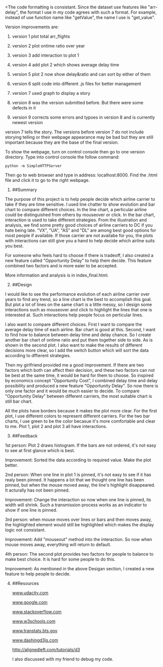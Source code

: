 <The code formatting is consistant. Since the dataset use features like "arr-delay", the format I use in my code agrees with such a format. For example, instead of use function name like "getValue", the name I use is "get_value".

Version improvements are:

1. version 1 plot total arr_flights

2. version 2 plot ontime ratio over year

3. version 3 add interaction to plot 1

4. version 4 add plot 2 which shows average delay time

5. version 5 plot 2 now show delay&ratio and can sort by either of them

6. version 6 split code into different .js files for better management

7. version 7 used graph to display a story

8. version 8 was the version submitted before. But there were some defects in it

9. version 9 corrects some errors and typoes in version 8 and is currently newest version

version 7 tells the story. The versions before version 7 do not include storying telling or their webpage appearance may be bad but they are still important because they are the base of the final version. 

To show the webpage, turn on control console then go to one version directory. Type into control console the follow command: 

    python -m SimpleHTTPServer

Then go to web browser and type in address: localhost:8000. Find the .html file and click it to go to the right webpage. 

1. ##Summary

The purpose of this project is to help people decide which airline carrier to take if they are time sensitive. I used line chatter to show evolution and bar chart to compare different choices. In the line chart, a perticular airline could be distinguished from others by mouseover or click. In the bar chart, interaction is used to take different strategies. From the illustration and analysis, we find some pretty good choices of airline carriers to DC if you hate being late. "VX", "UA", "AS" and "DL" are among best good options for most people if available. If those carrier are not availabe for you, the plots with interactions can still give you a hand to help decide which airline suits you best. 

For someone who feels hard to choose if there is tradeoff, I also created a new feature called "Opportunity Delay" to help them decide. This feature combined two factors and is more eaier to be accepted.

More information and analysis is in index_final.html.

2. ##Design

I would like to see the performance evolution of each airline carrier over years to find any trend, so a line chart is the best to accomplish this goal. But plot a lot of lines on the same chart is a little messy, so I design some interactions such as mouseover and click to highlight the lines that one is interested at. Such interactions help people focus on perticular lines. 

I also want to compare different choices. First I want to compare the average delay time of each airline. Bar chart is good at this. Second, I want to find how to balance between delay time and delay chance. So I create another bar chart of ontime ratio and put them together side to side. As is shown in the second plot. I also want to make the results of different decisions more clear, so I add the switch button which will sort the data according to dffierent strategies.

Then my girlfriend provided me a good improvement. If there are two factors which both can affect their decision, and these two factors can not be best at the same time, it would be hard for them to choose. So inspired by economics concept "Opportunity Cost", I combined delay time and delay possibility and produced a new feature "Opportunity Delay". So now there is only one factor and it would be much easier to decide. To compare "Opportunity Delay" between different carriers, the most suitable chart is still bar chart. 

All the plots have borders because it makes the plot more clear. For the first plot, I use different colors to represent different carriers. For the two bar charts, I use green to be the color becasue it's more comfortable and clear to me. Plot 1, plot 2 and plot 3 all have interactions. 

3. ##Feedback
  
1st person: Plot 2 draws histogram. If the bars are not ordered, it's not easy to see at first glance which is best.

Improvement: Sorted the data according to required value. Make the plot better.

2nd person: When one line in plot 1 is pinned, it's not easy to see if it has realy been pinned. It happens a lot that we thought one line has been pinned, but when the mouse moved away, the line's highlight disappeared. It acturally has not been pinned.

Improvement: Change the interaction so now when one line is pinned, its width will shrink. Such a transmission process works as an indicator to show if one line is pinned.

3rd person: when mouse moves over lines or bars and then moves away, the highlighted element would still be highlighted which makes the display logic not consistant. 

Improvement: Add "mouseout" method into the interaction. So now when mouse moves away, everything will return to default.

4th person: The second plot provides two factors for people to balance to make best choice. It is hard for some people to do this.

Improvement: As mentioned in the above Desigan section, I created a new feature to help people to decide.

4. ##Resources

	www.udacity.com

	www.google.com

	www.stackoverflow.com

	www.w3schools.com

	www.transtats.bts.gov

	www.dashingd3js.com

	http://alignedleft.com/tutorials/d3
  
	I also discussed with my friend to debug my code.
